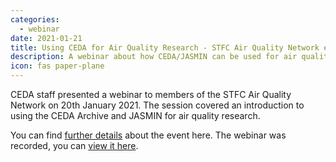 ```yaml
---
categories:
  - webinar
date: 2021-01-21
title: Using CEDA for Air Quality Research - STFC Air Quality Network event
description: A webinar about how CEDA/JASMIN can be used for air quality research.
icon: fas paper-plane
---
```

<p>CEDA staff presented a webinar to members of the STFC Air Quality Network on 20th January 2021. The session covered an introduction to using the CEDA Archive and JASMIN for air quality research.&nbsp;</p>
<p>You can find <a href="https://www.saqn.org/about/using-ceda-for-air-quality-research/">further details</a> about the event here. The webinar was recorded, you can <a href="https://www.youtube.com/playlist?list=PLhF74YhqhjqkoW3sw3-CPccB8siAxrD3A">view&nbsp;it here</a>.&nbsp;</p>